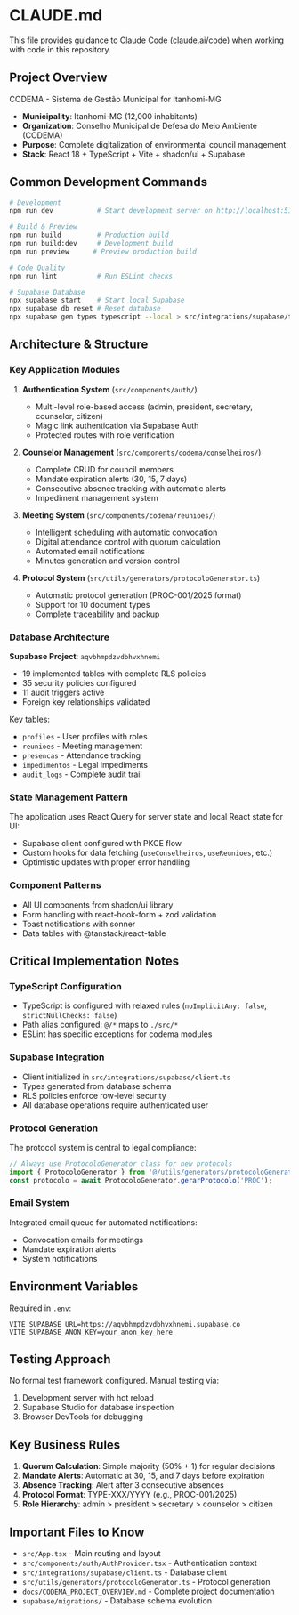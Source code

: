# CLAUDE.md

This file provides guidance to Claude Code (claude.ai/code) when working with code in this repository.

## Project Overview

CODEMA - Sistema de Gestão Municipal for Itanhomi-MG
- **Municipality**: Itanhomi-MG (12,000 inhabitants)
- **Organization**: Conselho Municipal de Defesa do Meio Ambiente (CODEMA)
- **Purpose**: Complete digitalization of environmental council management
- **Stack**: React 18 + TypeScript + Vite + shadcn/ui + Supabase

## Common Development Commands

```bash
# Development
npm run dev           # Start development server on http://localhost:5173

# Build & Preview
npm run build         # Production build
npm run build:dev     # Development build
npm run preview      # Preview production build

# Code Quality
npm run lint          # Run ESLint checks

# Supabase Database
npx supabase start    # Start local Supabase
npx supabase db reset # Reset database
npx supabase gen types typescript --local > src/integrations/supabase/types.ts  # Generate types
```

## Architecture & Structure

### Key Application Modules

1. **Authentication System** (`src/components/auth/`)
   - Multi-level role-based access (admin, president, secretary, counselor, citizen)
   - Magic link authentication via Supabase Auth
   - Protected routes with role verification

2. **Counselor Management** (`src/components/codema/conselheiros/`)
   - Complete CRUD for council members
   - Mandate expiration alerts (30, 15, 7 days)
   - Consecutive absence tracking with automatic alerts
   - Impediment management system

3. **Meeting System** (`src/components/codema/reunioes/`)
   - Intelligent scheduling with automatic convocation
   - Digital attendance control with quorum calculation
   - Automated email notifications
   - Minutes generation and version control

4. **Protocol System** (`src/utils/generators/protocoloGenerator.ts`)
   - Automatic protocol generation (PROC-001/2025 format)
   - Support for 10 document types
   - Complete traceability and backup

### Database Architecture

**Supabase Project**: `aqvbhmpdzvdbhvxhnemi`
- 19 implemented tables with complete RLS policies
- 35 security policies configured
- 11 audit triggers active
- Foreign key relationships validated

Key tables:
- `profiles` - User profiles with roles
- `reunioes` - Meeting management
- `presencas` - Attendance tracking
- `impedimentos` - Legal impediments
- `audit_logs` - Complete audit trail

### State Management Pattern

The application uses React Query for server state and local React state for UI:
- Supabase client configured with PKCE flow
- Custom hooks for data fetching (`useConselheiros`, `useReunioes`, etc.)
- Optimistic updates with proper error handling

### Component Patterns

- All UI components from shadcn/ui library
- Form handling with react-hook-form + zod validation
- Toast notifications with sonner
- Data tables with @tanstack/react-table

## Critical Implementation Notes

### TypeScript Configuration
- TypeScript is configured with relaxed rules (`noImplicitAny: false`, `strictNullChecks: false`)
- Path alias configured: `@/*` maps to `./src/*`
- ESLint has specific exceptions for codema modules

### Supabase Integration
- Client initialized in `src/integrations/supabase/client.ts`
- Types generated from database schema
- RLS policies enforce row-level security
- All database operations require authenticated user

### Protocol Generation
The protocol system is central to legal compliance:
```typescript
// Always use ProtocoloGenerator class for new protocols
import { ProtocoloGenerator } from '@/utils/generators/protocoloGenerator';
const protocolo = await ProtocoloGenerator.gerarProtocolo('PROC');
```

### Email System
Integrated email queue for automated notifications:
- Convocation emails for meetings
- Mandate expiration alerts
- System notifications

## Environment Variables

Required in `.env`:
```env
VITE_SUPABASE_URL=https://aqvbhmpdzvdbhvxhnemi.supabase.co
VITE_SUPABASE_ANON_KEY=your_anon_key_here
```

## Testing Approach

No formal test framework configured. Manual testing via:
1. Development server with hot reload
2. Supabase Studio for database inspection
3. Browser DevTools for debugging

## Key Business Rules

1. **Quorum Calculation**: Simple majority (50% + 1) for regular decisions
2. **Mandate Alerts**: Automatic at 30, 15, and 7 days before expiration
3. **Absence Tracking**: Alert after 3 consecutive absences
4. **Protocol Format**: TYPE-XXX/YYYY (e.g., PROC-001/2025)
5. **Role Hierarchy**: admin > president > secretary > counselor > citizen

## Important Files to Know

- `src/App.tsx` - Main routing and layout
- `src/components/auth/AuthProvider.tsx` - Authentication context
- `src/integrations/supabase/client.ts` - Database client
- `src/utils/generators/protocoloGenerator.ts` - Protocol generation
- `docs/CODEMA_PROJECT_OVERVIEW.md` - Complete project documentation
- `supabase/migrations/` - Database schema evolution